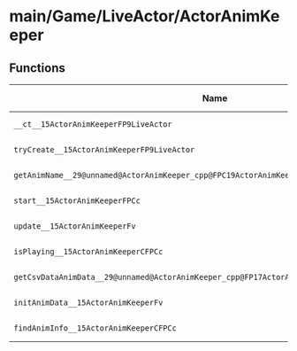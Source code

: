 # main/Game/LiveActor/ActorAnimKeeper

## Functions

| Name | Address | Match % |
|------|---------|---------|
| `__ct__15ActorAnimKeeperFP9LiveActor` | `0x8015B984` | :x: (0.0%) |
| `tryCreate__15ActorAnimKeeperFP9LiveActor` | `0x8015B9E8` | :x: (0.0%) |
| `getAnimName__29@unnamed@ActorAnimKeeper_cpp@FPC19ActorAnimKeeperInfoRC17ActorAnimDataInfo` | `0x8015BAC4` | :x: (0.0%) |
| `start__15ActorAnimKeeperFPCc` | `0x8015BADC` | :x: (0.0%) |
| `update__15ActorAnimKeeperFv` | `0x8015BD34` | :x: (0.0%) |
| `isPlaying__15ActorAnimKeeperCFPCc` | `0x8015BD38` | :x: (0.0%) |
| `getCsvDataAnimData__29@unnamed@ActorAnimKeeper_cpp@FP17ActorAnimDataInfoPCcP8JMapInfol` | `0x8015BD9C` | :x: (0.0%) |
| `initAnimData__15ActorAnimKeeperFv` | `0x8015BE64` | :x: (0.0%) |
| `findAnimInfo__15ActorAnimKeeperCFPCc` | `0x8015BFA0` | :x: (0.0%) |